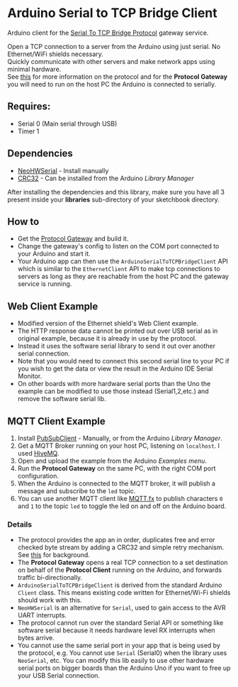 # Arduino Serial to TCP Bridge Client
Arduino client for the [Serial To TCP Bridge Protocol](https://github.com/RoanBrand/SerialToTCPBridgeProtocol) gateway service.

Open a TCP connection to a server from the Arduino using just serial. No Ethernet/WiFi shields necessary.  
Quickly communicate with other servers and make network apps using minimal hardware.  
See [this](https://github.com/RoanBrand/SerialToTCPBridgeProtocol) for more information on the protocol and for the **Protocol Gateway** you will need to run on the host PC the Arduino is connected to serially.  

## Requires:
- Serial 0 (Main serial through USB)
- Timer 1

## Dependencies
- [NeoHWSerial](https://github.com/SlashDevin/NeoHWSerial) - Install manually
- [CRC32](https://github.com/bakercp/CRC32) - Can be installed from the Arduino *Library Manager*

After installing the dependencies and this library, make sure you have all 3 present inside your **libraries** sub-directory of your sketchbook directory.  

## How to
- Get the [Protocol Gateway](https://github.com/RoanBrand/SerialToTCPBridgeProtocol) and build it.
- Change the gateway's config to listen on the COM port connected to your Arduino and start it.
- Your Arduino app can then use the `ArduinoSerialToTCPBridgeClient` API which is similar to the `EthernetClient` API to make tcp connections to servers as long as they are reachable from the host PC and the gateway service is running.

## Web Client Example
- Modified version of the Ethernet shield's Web Client example.
- The HTTP response data cannot be printed out over USB serial as in original example, because it is already in use by the protocol.
- Instead it uses the software serial library to send it out over another serial connection.
- Note that you would need to connect this second serial line to your PC if you wish to get the data or view the result in the Arduino IDE Serial Monitor.
- On other boards with more hardware serial ports than the Uno the example can be modified to use those instead (Serial1,2,etc.) and remove the software serial lib.

## MQTT Client Example
1. Install [PubSubClient](https://github.com/knolleary/pubsubclient) - Manually, or from the Arduino *Library Manager*.
2. Get a MQTT Broker running on your host PC, listening on `localhost`. I used [HiveMQ](www.hivemq.com).
3. Open and upload the example from the Arduino *Examples menu*.
4. Run the **Protocol Gateway** on the same PC, with the right COM port configuration.
5. When the Arduino is connected to the MQTT broker, it will publish a message and subscribe to the `led` topic.
6. You can use another MQTT client like [MQTT.fx](http://mqttfx.jfx4ee.org) to publish characters `0` and `1` to the topic `led` to toggle the led on and off on the Arduino board.

### Details
- The protocol provides the app an in order, duplicates free and error checked byte stream by adding a CRC32 and simple retry mechanism. See [this](https://en.wikibooks.org/wiki/Serial_Programming/Error_Correction_Methods) for background.
- The **Protocol Gateway** opens a real TCP connection to a set destination on behalf of the **Protocol Client** running on the Arduino, and forwards traffic bi-directionally.
- `ArduinoSerialToTCPBridgeClient` is derived from the standard Arduino `Client` class. This means existing code written for Ethernet/Wi-Fi shields should work with this.
- `NeoHWSerial` is an alternative for `Serial`, used to gain access to the AVR UART interrupts.
- The protocol cannot run over the standard Serial API or something like software serial because it needs hardware level RX interrupts when bytes arrive.
- You cannot use the same serial port in your app that is being used by the protocol, e.g. You cannot use `Serial` (Serial0) when the library uses `NeoSerial`, etc. You can modify this lib easily to use other hardware serial ports on bigger boards than the Arduino Uno if you want to free up your USB Serial connection.
